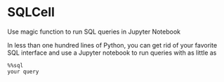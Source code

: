 # SQLCell
Use magic function to run SQL queries in Jupyter Notebook

In less than one hundred lines of Python, you can get rid of your favorite SQL interface and
use a Jupyter notebook to run queries with as little as 

    %%sql
    your query
